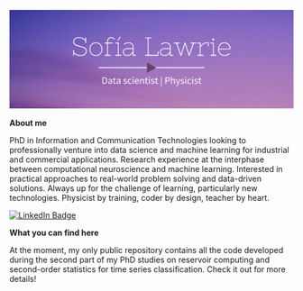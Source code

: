 ![Sofia's GitHub Banner](./header.png)


**About me**

PhD in Information and Communication Technologies looking to professionally venture into data science and machine learning for industrial and commercial applications. Research experience at the interphase between computational neuroscience and machine learning. Interested in practical approaches to real-world problem solving and data-driven solutions. Always up for the challenge of learning, particularly new technologies. Physicist by training, coder by design, teacher by heart.

[![LinkedIn Badge](https://img.shields.io/badge/LinkedIn-Profile-informational?style=flat&logo=linkedin&logoColor=white&color=9279a7)](https://www.linkedin.com/in/sofialawrie/)



**What you can find here**

At the moment, my only public repository contains all the code developed during the second part of my PhD studies on reservoir computing and second-order statistics for time series classification. Check it out for more details!
